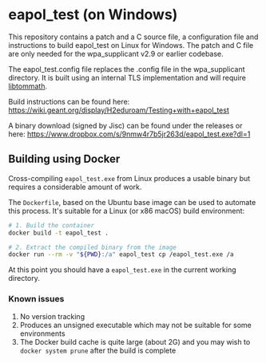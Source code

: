 # eapol_test (on Windows)

This repository contains a patch and a C source file, a configuration file and instructions to build eapol_test on Linux for Windows. The patch and C file are only needed for the wpa_supplicant v2.9 or earlier codebase.

The eapol_test.config file replaces the .config file in the wpa_supplicant directory. It is built using an internal TLS implementation and will require [libtommath](https://github.com/libtom/libtommath).

Build instructions can be found here:
  https://wiki.geant.org/display/H2eduroam/Testing+with+eapol_test

A binary download (signed by Jisc) can be found under the releases or here:
  https://www.dropbox.com/s/9nmw4r7b5jr263d/eapol_test.exe?dl=1

## Building using Docker

Cross-compiling `eapol_test.exe` from Linux produces a usable binary but requires a considerable amount of work.

The `Dockerfile`, based on the Ubuntu base image can be used to automate this process. It's suitable for a Linux (or x86 macOS) build environment:

```bash
# 1. Build the container
docker build -t eapol_test .

# 2. Extract the compiled binary from the image
docker run --rm -v "${PWD}:/a" eapol_test cp /eapol_test.exe /a
```

At this point you should have a `eapol_test.exe` in the current working directory.

### Known issues
1. No version tracking
2. Produces an unsigned executable which may not be suitable for some environments
3. The Docker build cache is quite large (about 2G) and you may wish to `docker system prune` after the build is complete
